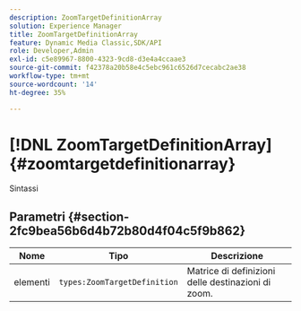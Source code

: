 ```yaml
---
description: ZoomTargetDefinitionArray
solution: Experience Manager
title: ZoomTargetDefinitionArray
feature: Dynamic Media Classic,SDK/API
role: Developer,Admin
exl-id: c5e89967-8800-4323-9cd8-d3e4a4ccaae3
source-git-commit: f42378a20b58e4c5ebc961c6526d7cecabc2ae38
workflow-type: tm+mt
source-wordcount: '14'
ht-degree: 35%

---
```


# [!DNL ZoomTargetDefinitionArray]{#zoomtargetdefinitionarray}

Sintassi

## Parametri {#section-2fc9bea56b6d4b72b80d4f04c5f9b862}

| Nome | Tipo | Descrizione |
|---|---|---|
| elementi | `types:ZoomTargetDefinition` | Matrice di definizioni delle destinazioni di zoom. |
